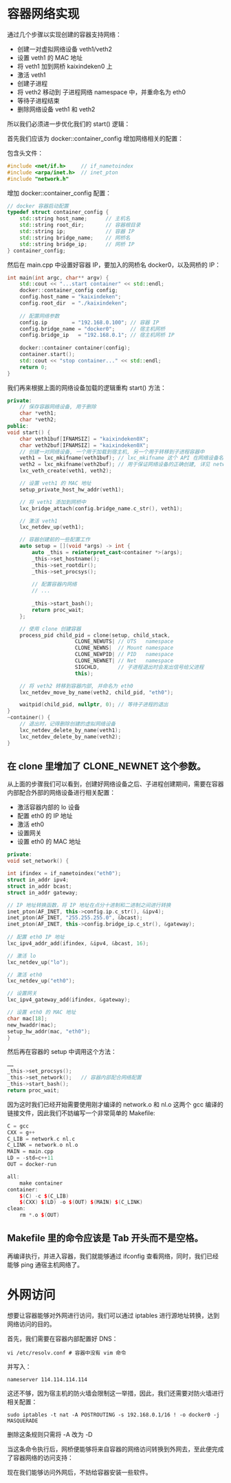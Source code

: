 # 容器网络实现


通过几个步骤以实现创建的容器支持网络：

- 创建一对虚拟网络设备 veth1/veth2
- 设置 veth1 的 MAC 地址
- 将 veth1 加到网桥 kaixindeken0 上
- 激活 veth1
- 创建子进程
- 将 veth2 移动到 子进程网络 namespace 中，并重命名为 eth0
- 等待子进程结束
- 删除网络设备 veth1 和 veth2



所以我们必须进一步优化我们的 start() 逻辑：

首先我们应该为 docker::container_config 增加网络相关的配置：

包含头文件：

```c++
#include <net/if.h>     // if_nametoindex
#include <arpa/inet.h>  // inet_pton
#include "network.h"
```

增加 docker::container_config 配置：

```c++
// docker 容器启动配置
typedef struct container_config {
    std::string host_name;      // 主机名
    std::string root_dir;       // 容器根目录
    std::string ip;             // 容器 IP
    std::string bridge_name;    // 网桥名
    std::string bridge_ip;      // 网桥 IP
} container_config;
```

然后在 main.cpp 中设置好容器 IP，要加入的网桥名 docker0，以及网桥的 IP：

```c++
int main(int argc, char** argv) {
    std::cout << "...start container" << std::endl;
    docker::container_config config;
    config.host_name = "kaixindeken";
    config.root_dir  = "./kaixindeken";
    
    // 配置网络参数
    config.ip        = "192.168.0.100"; // 容器 IP
    config.bridge_name = "docker0";     // 宿主机网桥
    config.bridge_ip   = "192.168.0.1"; // 宿主机网桥 IP
    
    docker::container container(config);
    container.start();
    std::cout << "stop container..." << std::endl;
    return 0;
}
```

我们再来根据上面的网络设备加载的逻辑重构 start() 方法：

```c++
private:
    // 保存容器网络设备, 用于删除
    char *veth1;
    char *veth2;
public:
void start() {
    char veth1buf[IFNAMSIZ] = "kaixindeken0X";
    char veth2buf[IFNAMSIZ] = "kaixindeken0X";
    // 创建一对网络设备, 一个用于加载到宿主机, 另一个用于转移到子进程容器中
    veth1 = lxc_mkifname(veth1buf); // lxc_mkifname 这个 API 在网络设备名字后面至少需要添加一个 "X" 来支持随机创建虚拟网络设备
    veth2 = lxc_mkifname(veth2buf); // 用于保证网络设备的正确创建, 详见 network.c 中对 lxc_mkifname 的实现
    lxc_veth_create(veth1, veth2);

    // 设置 veth1 的 MAC 地址
    setup_private_host_hw_addr(veth1);

    // 将 veth1 添加到网桥中
    lxc_bridge_attach(config.bridge_name.c_str(), veth1);

    // 激活 veth1
    lxc_netdev_up(veth1);

    // 容器创建前的一些配置工作
    auto setup = [](void *args) -> int {
        auto _this = reinterpret_cast<container *>(args);
        _this->set_hostname();
        _this->set_rootdir();
        _this->set_procsys();
        
        // 配置容器内网络
        // ...
        
        _this->start_bash();
        return proc_wait;
    };

    // 使用 clone 创建容器
    process_pid child_pid = clone(setup, child_stack, 
                      CLONE_NEWUTS| // UTS   namespace
                      CLONE_NEWNS|  // Mount namespace
                      CLONE_NEWPID| // PID   namespace
                      CLONE_NEWNET| // Net   namespace
                      SIGCHLD,      // 子进程退出时会发出信号给父进程
                      this);

    // 将 veth2 转移到容器内部, 并命名为 eth0
    lxc_netdev_move_by_name(veth2, child_pid, "eth0");

    waitpid(child_pid, nullptr, 0); // 等待子进程的退出
}
~container() {
    // 退出时，记得删除创建的虚拟网络设备
    lxc_netdev_delete_by_name(veth1);
    lxc_netdev_delete_by_name(veth2);
}
```

## 在 clone 里增加了 CLONE_NEWNET 这个参数。

从上面的步骤我们可以看到，创建好网络设备之后、子进程创建期间，需要在容器内部配合外部的网络设备进行相关配置：

- 激活容器内部的 lo 设备
- 配置 eth0 的 IP 地址
- 激活 eth0
- 设置网关
- 设置 eth0 的 MAC 地址

```c++
private:
void set_network() {

int ifindex = if_nametoindex("eth0");
struct in_addr ipv4;
struct in_addr bcast;
struct in_addr gateway;

// IP 地址转换函数，将 IP 地址在点分十进制和二进制之间进行转换
inet_pton(AF_INET, this->config.ip.c_str(), &ipv4);
inet_pton(AF_INET, "255.255.255.0", &bcast);
inet_pton(AF_INET, this->config.bridge_ip.c_str(), &gateway);
 
// 配置 eth0 IP 地址
lxc_ipv4_addr_add(ifindex, &ipv4, &bcast, 16);

// 激活 lo
lxc_netdev_up("lo");

// 激活 eth0
lxc_netdev_up("eth0");

// 设置网关
lxc_ipv4_gateway_add(ifindex, &gateway);

// 设置 eth0 的 MAC 地址
char mac[18];
new_hwaddr(mac);
setup_hw_addr(mac, "eth0");
}
```

然后再在容器的 setup 中调用这个方法：

```c++
……
_this->set_procsys();
_this->set_network();   // 容器内部配合网络配置
_this->start_bash();
return proc_wait;
```

因为这时我们已经开始需要使用刚才编译的 network.o 和 nl.o 这两个 gcc 编译的链接文件，因此我们不妨编写一个非常简单的 Makefile:

```c++
C = gcc
CXX = g++
C_LIB = network.c nl.c
C_LINK = network.o nl.o
MAIN = main.cpp
LD = -std=c++11
OUT = docker-run

all:
    make container
container:
    $(C) -c $(C_LIB)
    $(CXX) $(LD) -o $(OUT) $(MAIN) $(C_LINK)
clean:
    rm *.o $(OUT)
```



## Makefile 里的命令应该是 Tab 开头而不是空格。

再编译执行，并进入容器，我们就能够通过 ifconfig 查看网络，同时，我们已经能够 ping 通宿主机网络了。





# 外网访问

想要让容器能够对外网进行访问，我们可以通过 iptables 进行源地址转换，达到网络访问的目的。

首先，我们需要在容器内部配置好 DNS：

```shell
vi /etc/resolv.conf # 容器中没有 vim 命令
```

并写入：

```
nameserver 114.114.114.114
```

这还不够，因为宿主机的防火墙会限制这一举措，因此，我们还需要对防火墙进行相关配置：

```shell
sudo iptables -t nat -A POSTROUTING -s 192.168.0.1/16 ! -o docker0 -j MASQUERADE
```

删除这条规则只需将 -A 改为 -D

当这条命令执行后，网桥便能够将来自容器的网络访问转换到外网去，至此便完成了容器网络的访问支持：

现在我们能够访问外网后，不妨给容器安装一些软件。